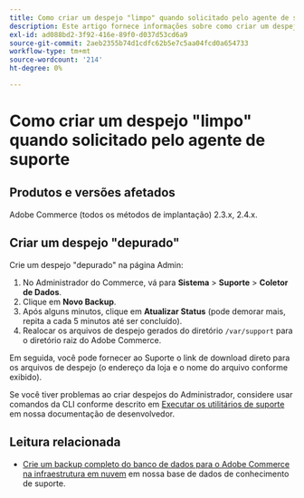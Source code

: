 ```yaml
---
title: Como criar um despejo "limpo" quando solicitado pelo agente de suporte
description: Este artigo fornece informações sobre como criar um despejo "depurado" (backup) do banco de dados e do código pelo administrador do Adobe Commerce quando solicitado a fornecer um por um agente de suporte da Adobe Commerce. Esse despejo exclui os arquivos de mídia para acelerar o processo e resultar em um arquivo muito menor. Todos os dados confidenciais recebem hash ao fazer o backup do banco de dados.
exl-id: ad088bd2-3f92-416e-89f0-d037d53cd6a9
source-git-commit: 2aeb2355b74d1cdfc62b5e7c5aa04fcd0a654733
workflow-type: tm+mt
source-wordcount: '214'
ht-degree: 0%

---
```


# Como criar um despejo &quot;limpo&quot; quando solicitado pelo agente de suporte


## Produtos e versões afetados

Adobe Commerce (todos os métodos de implantação) 2.3.x, 2.4.x.

## Criar um despejo &quot;depurado&quot;

Crie um despejo &quot;depurado&quot; na página Admin:

1. No Administrador do Commerce, vá para **Sistema** > **Suporte** > **Coletor de Dados**.
1. Clique em **Novo Backup**.
1. Após alguns minutos, clique em **Atualizar Status** (pode demorar mais, repita a cada 5 minutos até ser concluído).
1. Realocar os arquivos de despejo gerados do diretório `/var/support` para o diretório raiz do Adobe Commerce.

Em seguida, você pode fornecer ao Suporte o link de download direto para os arquivos de despejo (o endereço da loja e o nome do arquivo conforme exibido).

Se você tiver problemas ao criar despejos do Administrador, considere usar comandos da CLI conforme descrito em [Executar os utilitários de suporte](https://experienceleague.adobe.com/en/docs/commerce-operations/configuration-guide/cli/run-support-utilities) em nossa documentação de desenvolvedor.

## Leitura relacionada

* [Crie um backup completo do banco de dados para o Adobe Commerce na infraestrutura em nuvem](/help/how-to/general/create-database-dump-on-cloud.md) em nossa base de dados de conhecimento de suporte.
